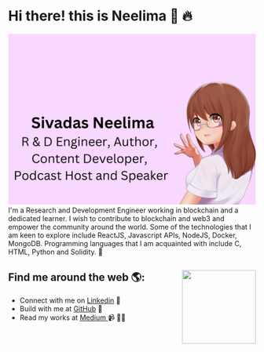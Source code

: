 # Hi there! this is Neelima 👋 :fire:

<img src="https://github.com/sivadasneelima/sivadasneelima/blob/main/Github%20profile.png" alt="banner that says Sivadas Neelima - R and D Engineer, Author, Content Developer, Speaker, and Podcast Creator alongside a cartoon illustration of Neelima">
I'm a Research and Development Engineer working in blockchain and a dedicated learner. I wish to contribute to blockchain and web3 and empower the community around the world. Some of the technologies that I am keen to explore include ReactJS, Javascript APIs, NodeJS, Docker, MongoDB. Programming languages that I am acquainted with include C, HTML, Python and Solidity. 🌟


## Find me around the web 🌎: <img align="right" width="150" height="150" src="">

- Connect with me on <a href="https://www.linkedin.com/in/sivadas-neelima-95493a43">Linkedin</a> 💼       
- Build with me at <a href="https://github.com/sivadasneelima">GitHub</a> 🏓
- Read my works at <a href ="https://medium.com/@neelimasivadas">Medium </a>  📹 ✍🏾
 
<!--- Sharing updates on <a href="https://www.linkedin.com/in/monicampowell/">LinkedIn</a> 💼 -->

<!--
**sivadasneelima/sivadasneelima** is a ✨ _special_ ✨ repository because its `README.md` (this file) appears on your GitHub profile.

Here are some ideas to get you started:

- 🔭 I’m currently working on ...
- 🌱 I’m currently learning ...
- 👯 I’m looking to collaborate on ...
- 🤔 I’m looking for help with ...
- 💬 Ask me about ...
- 📫 How to reach me: ...
- 😄 Pronouns: ...
- ⚡ Fun fact: ...
-->
